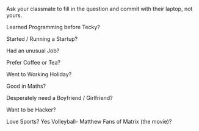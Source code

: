 Ask your classmate to fill in the question and commit with their laptop, not yours.


Learned Programming before Tecky?

Started / Running a Startup?

Had an unusual Job?

Prefer Coffee or Tea?

Went to Working Holiday?

Good in Maths?

Desperately need a Boyfriend / Girlfriend?

Want to be Hacker?

Love Sports?
Yes Volleyball- Matthew
Fans of Matrix (the movie)?